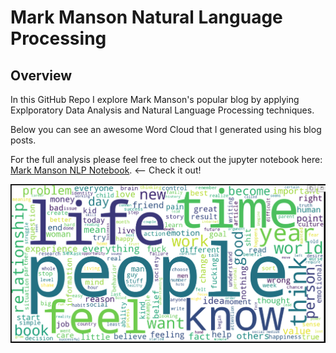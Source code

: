# Mark Manson Natural Language Processing

## Overview 
In this GitHub Repo I explore Mark Manson's popular blog by applying Explporatory Data Analysis and Natural Language Processing techniques. 

Below you can see an awesome Word Cloud that I generated using his blog posts. 

For the full analysis please feel free to check out the jupyter notebook here: [Mark Manson NLP Notebook](./main/analyze.ipynb). <-- Check it out!

![word-cloud](./readme/word-cloud.png)